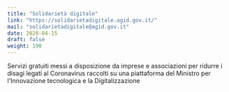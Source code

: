 ```yaml
---
title: "Solidarietà digitale"
link: "https://solidarietadigitale.agid.gov.it/"
mail: "solidarietadigitale@agid.gov.it"
date: 2020-04-15
draft: false
weight: 190
---
```


Servizi gratuiti messi a disposizione da imprese e associazioni per ridurre i disagi legati al Coronavirus raccolti su una piattaforma del Ministro per l'Innovazione tecnologica e la Digitalizzazione
